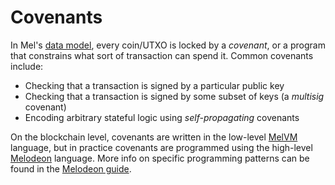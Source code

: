 # Covenants

In Mel's [data model](data-model.md), every coin/UTXO is locked by a _covenant_, or a program that constrains what sort of transaction can spend it. Common covenants include:

* Checking that a transaction is signed by a particular public key
* Checking that a transaction is signed by some subset of keys (a _multisig_ covenant)
* Encoding arbitrary stateful logic using _self-propagating_ covenants

On the blockchain level, covenants are written in the low-level [MelVM](../resources/melvm-spec.md) language, but in practice covenants are programmed using the high-level [Melodeon](https://melodeonlang.org/) language. More info on specific programming patterns can be found in the [Melodeon guide](https://guide.melodeonlang.org/).

